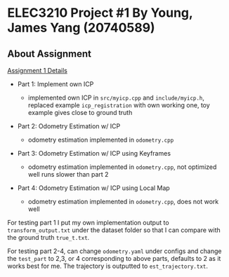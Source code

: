 # ELEC3210 Project #1 By Young, James Yang (20740589)


## About Assignment
[Assignment 1 Details](./ELEC3210_Assignment1.pdf)
- Part 1: Implement own ICP 
    -  implemented own ICP in `src/myicp.cpp` and `include/myicp.h`, replaced example `icp_registration` with own working one, toy example gives close to ground truth

- Part 2: Odometry Estimation w/ ICP
    - odometry estimation implemented in `odometry.cpp`

- Part 3: Odometry Estimation w/ ICP using Keyframes
    - odometry estimation implemented in `odometry.cpp`, not optimized well runs slower than part 2

- Part 4: Odometry Estimation w/ ICP using Local Map
    - odometry estimation implemented in `odometry.cpp`, does not work well

For testing part 1 I put my own implementation output to `transform_output.txt` under the dataset folder so that I can compare with the ground truth `true_t.txt`.

For testing part 2-4, can change `odometry.yaml` under configs and change the `test_part` to 2,3, or 4 corresponding to above parts, defaults to 2 as it works best for me. The trajectory is outputted to `est_trajectory.txt`.